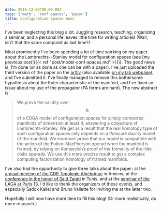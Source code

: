 ```yaml
---
date: 2016-12-02T00:00:00Z
tags: ['math', 'conf-spaces', 'paper']
title: Configuration Spaces Woes
---
```


I've been neglecting this blog a lot. Juggling research, teaching, organizing a seminar, and a personal life leaves little time for writing articles! (Wait, isn't that the same complaint as last time?)

Most prominently I've been spending a lot of time working on my paper about the Lambrechts--Stanley model for configuration spaces (see [my previous post]({{< ref "post/model-conf-spaces.md" >}})). The good news is, I'm done (or as done as one can be with a paper). I've just uploaded the third version of the paper on the [arXiv](https://arxiv.org/abs/1608.08054) (also available [on my lab webpage](http://math.univ-lille1.fr/~idrissi/model-conf-sp.pdf)), and I've submitted it. I've finally managed to remove this bothersome hypothesis about the Euler characteristic of the manifold, and I've fixed an issue about my use of the propagator (PA forms are hard).<!--more--> The new abstract is:

> We prove the validity over $$\mathbb{R}$$ of a CDGA model of configuration spaces for simply connected manifolds of dimension at least 4, answering a conjecture of Lambrechts–Stanley. We get as a result that the real homotopy type of such configuration spaces only depends on a Poincaré duality model of the manifold. We moreover prove that our model is compatible with the action of the Fulton–MacPherson operad when the manifold is framed, by relying on Kontsevich’s proof of the formality of the little disks operads. We use this more precise result to get a complex computing factorization homology of framed manifolds.

I've also had the opportunity to give three talks about the paper: at the [annual meeting of the GDR Topologie Algébrique](https://indico.math.cnrs.fr/event/1297/) in Amiens, at the [conference in the honor of Said Zarati](http://www.mims.tn/events/details/74) in Tunis, and at the [seminar of the LAGA at Paris 13](https://www.math.univ-paris13.fr/laga/index.php/fr/ta/seminaires). I'd like to thank the organizers of these events, and especially Sadok Kallel and Bruno Vallette for inviting me at the latter two.

Hopefully I will now have more time to fill this blog! (Or more realistically, do more research.)
